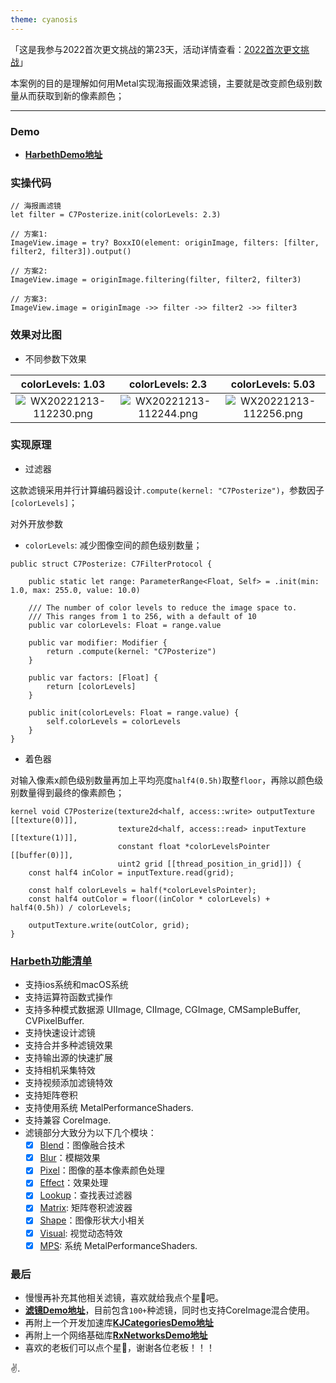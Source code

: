 ```yaml
---
theme: cyanosis
---
```

「这是我参与2022首次更文挑战的第23天，活动详情查看：[2022首次更文挑战](https://juejin.cn/post/7162096952883019783?utm_source=push&utm_medium=web&utm_campaign=jinshijihua02)」

本案例的目的是理解如何用Metal实现海报画效果滤镜，主要就是改变颜色级别数量从而获取到新的像素颜色；

---

### Demo

- [**HarbethDemo地址**](https://github.com/yangKJ/Harbeth)

### 实操代码

```
// 海报画滤镜
let filter = C7Posterize.init(colorLevels: 2.3)

// 方案1:
ImageView.image = try? BoxxIO(element: originImage, filters: [filter, filter2, filter3]).output()

// 方案2:
ImageView.image = originImage.filtering(filter, filter2, filter3)

// 方案3:
ImageView.image = originImage ->> filter ->> filter2 ->> filter3
```

### 效果对比图

- 不同参数下效果

|colorLevels: 1.03|colorLevels: 2.3|colorLevels: 5.03|
|:-:|:-:|:-:|
|![WX20221213-112230.png](https://p9-juejin.byteimg.com/tos-cn-i-k3u1fbpfcp/453f03da31e9420a941c0f08f3ce3cc7~tplv-k3u1fbpfcp-watermark.image?)|![WX20221213-112244.png](https://p3-juejin.byteimg.com/tos-cn-i-k3u1fbpfcp/8015403c270a477491e03236644a81a1~tplv-k3u1fbpfcp-watermark.image?)|![WX20221213-112256.png](https://p6-juejin.byteimg.com/tos-cn-i-k3u1fbpfcp/2958636b80794a17a79e9840555e351d~tplv-k3u1fbpfcp-watermark.image?)|

### 实现原理

- 过滤器

这款滤镜采用并行计算编码器设计`.compute(kernel: "C7Posterize")`，参数因子`[colorLevels]`；

对外开放参数
- `colorLevels`: 减少图像空间的颜色级别数量；

```
public struct C7Posterize: C7FilterProtocol {
    
    public static let range: ParameterRange<Float, Self> = .init(min: 1.0, max: 255.0, value: 10.0)
    
    /// The number of color levels to reduce the image space to.
    /// This ranges from 1 to 256, with a default of 10
    public var colorLevels: Float = range.value
    
    public var modifier: Modifier {
        return .compute(kernel: "C7Posterize")
    }
    
    public var factors: [Float] {
        return [colorLevels]
    }
    
    public init(colorLevels: Float = range.value) {
        self.colorLevels = colorLevels
    }
}
```

- 着色器

对输入像素x颜色级别数量再加上平均亮度`half4(0.5h)`取整`floor`，再除以颜色级别数量得到最终的像素颜色； 

```
kernel void C7Posterize(texture2d<half, access::write> outputTexture [[texture(0)]],
                        texture2d<half, access::read> inputTexture [[texture(1)]],
                        constant float *colorLevelsPointer [[buffer(0)]],
                        uint2 grid [[thread_position_in_grid]]) {
    const half4 inColor = inputTexture.read(grid);
    
    const half colorLevels = half(*colorLevelsPointer);
    const half4 outColor = floor((inColor * colorLevels) + half4(0.5h)) / colorLevels;
    
    outputTexture.write(outColor, grid);
}
```

### [Harbeth功能清单](https://github.com/yangKJ/Harbeth)

- 支持ios系统和macOS系统
- 支持运算符函数式操作
- 支持多种模式数据源 UIImage, CIImage, CGImage, CMSampleBuffer, CVPixelBuffer.
- 支持快速设计滤镜
- 支持合并多种滤镜效果
- 支持输出源的快速扩展
- 支持相机采集特效
- 支持视频添加滤镜特效
- 支持矩阵卷积
- 支持使用系统 MetalPerformanceShaders.
- 支持兼容 CoreImage.
- 滤镜部分大致分为以下几个模块：
   - [x] [Blend](https://github.com/yangKJ/Harbeth/tree/master/Sources/Compute/Blend)：图像融合技术
   - [x] [Blur](https://github.com/yangKJ/Harbeth/tree/master/Sources/Compute/Blur)：模糊效果
   - [x] [Pixel](https://github.com/yangKJ/Harbeth/tree/master/Sources/Compute/ColorProcess)：图像的基本像素颜色处理
   - [x] [Effect](https://github.com/yangKJ/Harbeth/tree/master/Sources/Compute/Effect)：效果处理
   - [x] [Lookup](https://github.com/yangKJ/Harbeth/tree/master/Sources/Compute/Lookup)：查找表过滤器
   - [x] [Matrix](https://github.com/yangKJ/Harbeth/tree/master/Sources/Compute/Matrix): 矩阵卷积滤波器
   - [x] [Shape](https://github.com/yangKJ/Harbeth/tree/master/Sources/Compute/Shape)：图像形状大小相关
   - [x] [Visual](https://github.com/yangKJ/Harbeth/tree/master/Sources/Compute/Visual): 视觉动态特效
   - [x] [MPS](https://github.com/yangKJ/Harbeth/tree/master/Sources/Compute/MPS): 系统 MetalPerformanceShaders.

### 最后

- 慢慢再补充其他相关滤镜，喜欢就给我点个星🌟吧。
- [**滤镜Demo地址**](https://github.com/yangKJ/Harbeth)，目前包含`100+`种滤镜，同时也支持CoreImage混合使用。
- 再附上一个开发加速库[**KJCategoriesDemo地址**](https://github.com/yangKJ/KJCategories)
- 再附上一个网络基础库[**RxNetworksDemo地址**](https://github.com/yangKJ/RxNetworks)
- 喜欢的老板们可以点个星🌟，谢谢各位老板！！！

✌️.
